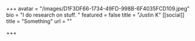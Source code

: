+++
avatar = "/images/D1F3DF66-1734-49FD-998B-6F4035FCD109.jpeg"
bio = "I do research on stuff. "
featured = false
title = "Justin K"
[[social]]
title = "Something"
url = ""

+++
